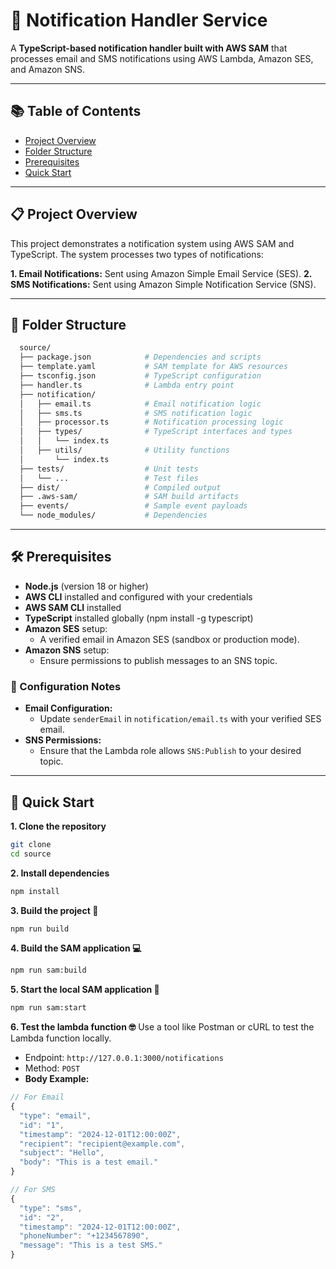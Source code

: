 # 🚀 Notification Handler Service
A **TypeScript-based notification handler built with AWS SAM** that processes email and SMS notifications using AWS Lambda, Amazon SES, and Amazon SNS.

***
## 📚 Table of Contents

- [Project Overview](#-project-overview)
- [Folder Structure](#-folder-structure)
- [Prerequisites](#️-prerequisites)
- [Quick Start](#-quick-start)

***

## 📋 Project Overview
This project demonstrates a notification system using AWS SAM and TypeScript. The system processes two types of notifications:

**1. Email Notifications:** Sent using Amazon Simple Email Service (SES).
**2. SMS Notifications:** Sent using Amazon Simple Notification Service (SNS).

***
## 📁 Folder Structure

```bash
  source/
  ├── package.json            # Dependencies and scripts
  ├── template.yaml           # SAM template for AWS resources
  ├── tsconfig.json           # TypeScript configuration
  ├── handler.ts              # Lambda entry point
  ├── notification/
  │   ├── email.ts            # Email notification logic
  │   ├── sms.ts              # SMS notification logic
  │   ├── processor.ts        # Notification processing logic
  │   ├── types/              # TypeScript interfaces and types
  │   │   └── index.ts
  │   ├── utils/              # Utility functions
  │       └── index.ts
  ├── tests/                  # Unit tests
  │   └── ...                 # Test files
  ├── dist/                   # Compiled output
  ├── .aws-sam/               # SAM build artifacts
  ├── events/                 # Sample event payloads
  └── node_modules/           # Dependencies
```

***

## 🛠️ Prerequisites
* **Node.js** (version 18 or higher)
* **AWS CLI** installed and configured with your credentials
* **AWS SAM CLI** installed
* **TypeScript** installed globally (npm install -g typescript)
* **Amazon SES** setup:
  * A verified email in Amazon SES (sandbox or production mode).
* **Amazon SNS** setup:
  * Ensure permissions to publish messages to an SNS topic.

### 🔑 Configuration Notes
* **Email Configuration:**
  * Update ``senderEmail`` in ``notification/email.ts`` with your verified SES email.
* **SNS Permissions:**
  * Ensure that the Lambda role allows ``SNS:Publish`` to your desired topic.

***

## 🚀 Quick Start

**1. Clone the repository**
```bash
git clone 
cd source
```

**2. Install dependencies**
```bash
npm install
```

**3. Build the project 🔨**
```bash
npm run build
```

**4. Build the SAM application 💻**
```bash
npm run sam:build
```

**5. Start the local SAM application 🚀**
```bash
npm run sam:start
```

**6. Test the lambda function 🤓**
Use a tool like Postman or cURL to test the Lambda function locally.
* Endpoint: ``http://127.0.0.1:3000/notifications``
* Method: ``POST``
* **Body Example:**
```js
// For Email
{
  "type": "email",
  "id": "1",
  "timestamp": "2024-12-01T12:00:00Z",
  "recipient": "recipient@example.com",
  "subject": "Hello",
  "body": "This is a test email."
}
```

```js
// For SMS
{
  "type": "sms",
  "id": "2",
  "timestamp": "2024-12-01T12:00:00Z",
  "phoneNumber": "+1234567890",
  "message": "This is a test SMS."
}
```

